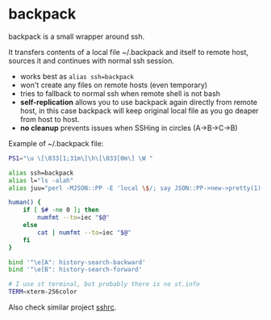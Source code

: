 # backpack

backpack is a small wrapper around ssh.

It transfers contents of a local file ~/.backpack and itself to remote host, sources it and continues with normal ssh session.


* works best as `alias ssh=backpack`
* won't create any files on remote hosts (even temporary)
* tries to fallback to normal ssh when remote shell is not bash
* **self-replication** allows you to use backpack again directly from remote host, in this case backpack will keep original local file as you go deaper from host to host.
* **no cleanup** prevents issues when SSHing in circles (A→B→C→B)

Example of ~/.backpack file:
	
```sh
PS1="\u \[\033[1;31m\]\h\[\033[0m\] \W "

alias ssh=backpack
alias l="ls -alah"
alias juu="perl -MJSON::PP -E 'local \$/; say JSON::PP->new->pretty(1)->encode(decode_json(<>));'"

human() {
	if [ $# -ne 0 ]; then
		numfmt --to=iec "$@"
	else
		cat | numfmt --to=iec "$@"
	fi
}

bind '"\e[A": history-search-backward'
bind '"\e[B": history-search-forward'

# I use st terminal, but probably there is no st.info
TERM=xterm-256color
```

Also check similar project [sshrc](https://github.com/Russell91/sshrc).
